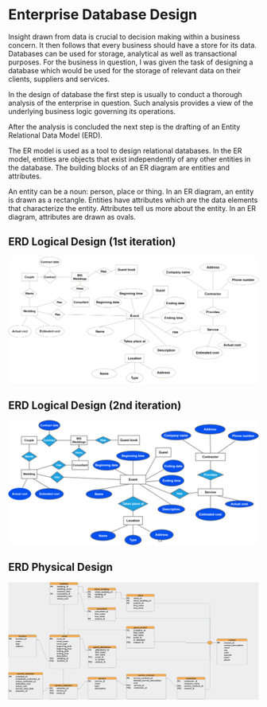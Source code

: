 # Enterprise Database Design

Insight drawn from data is crucial to decision making within a business concern. It then follows that every business should have a store for its data. Databases can be used for storage, analytical as well as transactional purposes. For the business in question, I was given the task of designing a database which would be used for the storage of relevant data on their clients, suppliers and services. 

In the design of database the first step is usually to conduct a thorough analysis of the enterprise in question. Such analysis provides a view of the underlying business logic governing its operations.

After the analysis is concluded the next step is the drafting of an Entity Relational Data Model (ERD).

The ER model is used as a tool to design relational databases. In the ER model, entities are objects that exist independently of any other entities in the database. The building blocks of an ER diagram are entities and attributes. 

An entity can be a noun: person, place or thing. In an ER diagram, an entity is drawn as a rectangle. Entities have attributes which are the data elements that characterize the entity. Attributes tell us more about the entity. In an ER diagram, attributes are drawn as ovals. 


## ERD Logical Design (1st iteration)
![](images/erd%20logic%20first%20step.png)
<br>

## ERD Logical Design (2nd iteration)
![](images/erd%20logic%20second.drawio.png)
<br>

## ERD Physical Design
![](images/bigweddingiii.png)
